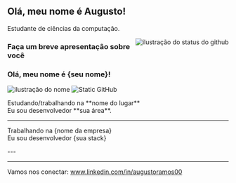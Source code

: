 ## Olá, meu nome é Augusto!

Estudante de ciências da computação.


<img align='right' src="https://github-readme-stats.vercel.app/api?username=iuricode&show_icons=true&title_color=783c00&text_color=af552e&icon_color=783c00&bg_color=f8efd4&cache_seconds=2300" alt="ilustração do status do github">

### Faça um breve apresentação sobre você
### Olá, meu nome é {seu nome}!

<img src="https://img.shields.io/static/v1?label=Overview&message=SEUNOME&color=f8efd4&style=for-the-badge&logo=GitHub" alt="ilustração do nome">
<img src="https://img.shields.io/static/v1?label=Overview&message=SEUNOME&color=f8efd4&style=for-the-badge&logo=GitHub" alt="Static GitHub">

<p> Estudando/trabalhando na **nome do lugar**<br/> Eu sou desenvolvedor **sua área**.</p>

<hr>
<p>Trabalhando na {nome da empresa}<br/> Eu sou desenvolvedor {sua stack}</p>
---



---


Vamos nos conectar: www.linkedin.com/in/augustoramos00
